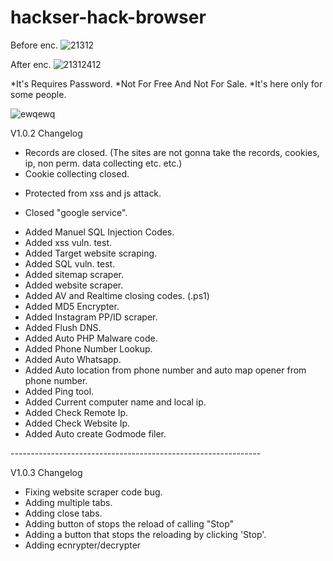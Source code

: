 # hackser-hack-browser

Before enc.
![21312](https://github.com/theIzdIrap/hackser/assets/62066592/67b8c06f-1007-4644-9e6b-1b432427b464)

After enc.
![21312412](https://github.com/theIzdIrap/hackser/assets/62066592/a45ea419-bd3f-441f-948a-023f8072a385)







*It's Requires Password.
*Not For Free And Not For Sale.
*It's here only for some people.


![ewqewq](https://github.com/theIzdIrap/hackser/assets/62066592/498dd2ef-e947-4908-9d98-7bbed035e197)




V1.0.2 Changelog                                                                                                        
- Records are closed. (The sites are not gonna take the records, cookies, ip, non perm. data collecting etc. etc.)      
- Cookie collecting closed.                                                                                             
+ Protected from xss and js attack.                                                                                     
- Closed "google service".                                                                                              
+ Added Manuel SQL Injection Codes.                                                                                     
+ Added xss vuln. test.                                                                                                 
+ Added Target website scraping.                                                                                        
+ Added SQL vuln. test.                                                                                                 
+ Added sitemap scraper.                                                                                                
+ Added website scraper.                                                                                               
+ Added AV and Realtime closing codes. (.ps1)                                                                           
+ Added MD5 Encrypter.                                                                                                  
+ Added Instagram PP/ID scraper.                                                                                        
+ Added Flush DNS.                                                                                                      
+ Added Auto PHP Malware code.                                                                                          
+ Added Phone Number Lookup.                                                                                            
+ Added Auto Whatsapp.                                                                                                  
+ Added Auto location from phone number and auto map opener from phone number.                                          
+ Added Ping tool.                                                                                                   
+ Added Current computer name and local ip.                                                                           
+ Added Check Remote Ip.                                                                                              
+ Added Check Website Ip.                                                                                              
+ Added Auto create Godmode filer.


                                                                                    
-*-*-*-*-*-*-*-*-*-*-*-*-*-*-*-*-*-*-*-*-*-*-*-*-*-*-*-*-*-*-*-*-*-*-*-*-*-*-*-*-*-*-*-*-*-*-*-*-*-*-*-*-*-*-*-*-*-*-*-*-*-*

V1.0.3 Changelog
+ Fixing website scraper code bug.
+ Adding multiple tabs.
+ Adding close tabs.
+ Adding button of stops the reload of calling "Stop"
+ Adding a button that stops the reloading by clicking 'Stop'.
+ Adding ecnrypter/decrypter 

